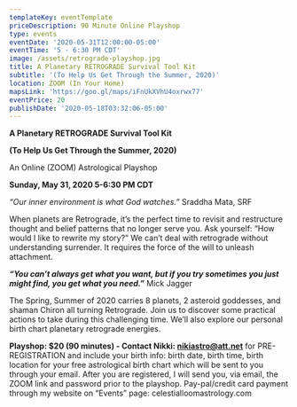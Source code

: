 ```yaml
---
templateKey: eventTemplate
priceDescription: 90 Minute Online Playshop
type: events
eventDate: '2020-05-31T12:00:00-05:00'
eventTime: '5 - 6:30 PM CDT'
image: /assets/retrograde-playshop.jpg
title: A Planetary RETROGRADE Survival Tool Kit
subtitle: '(To Help Us Get Through the Summer, 2020)'
location: ZOOM (In Your Home)
mapsLink: 'https://goo.gl/maps/iFnUkXVhU4oxrwx77'
eventPrice: 20
publishDate: '2020-05-18T03:32:06-05:00'
---
```

**A Planetary RETROGRADE Survival Tool Kit**

**(To Help Us Get Through the Summer, 2020)**

An Online (ZOOM) Astrological Playshop

**Sunday, May 31, 2020    5-6:30 PM CDT**

_“Our inner environment is what God watches.”_  Sraddha Mata, SRF

When planets are Retrograde, it’s the perfect time to revisit and restructure thought and belief patterns that no longer serve you.  Ask yourself: “How would I like to rewrite my story?”  We can’t deal with retrograde without understanding surrender. It requires the force of the will to unleash attachment. 

**_“You can’t always get what you want, but if you try sometimes you just might find, you get what you need.”_** Mick Jagger

The Spring, Summer of 2020 carries 8 planets, 2 asteroid goddesses, and shaman Chiron all turning Retrograde.  Join us to discover some practical actions to take during this challenging time.  We’ll also explore our personal birth chart planetary retrograde energies.

**Playshop: $20 (90 minutes) - Contact Nikki: nikiastro@att.net** for PRE-REGISTRATION and include your birth info: birth date, birth time, birth location for your free astrological birth chart which will be sent to you through your email.  After you are registered, I will send you, via email, the ZOOM link and password prior to the playshop.  Pay-pal/credit card payment through my website on “Events” page:  celestialloomastrology.com
